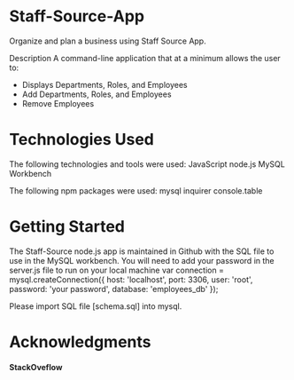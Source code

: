 # Staff-Source-App
 Organize and plan a business using Staff Source App. 

Description
A command-line application that at a minimum allows the user to:

- Displays Departments, Roles, and Employees
- Add Departments, Roles, and Employees
- Remove Employees

# Technologies Used

The following technologies and tools were used:
JavaScript
node.js
MySQL Workbench

The following npm packages were used:
mysql
inquirer
console.table

# Getting Started

The Staff-Source node.js app is maintained in Github with the SQL file to use in the MySQL workbench. You will need to add your password in the server.js file to run on your local machine
var connection = mysql.createConnection({
	host: 'localhost',
	port: 3306,
	user: 'root',
	password: 'your password',
	database:  'employees_db'
});

Please import SQL file [schema.sql] into mysql.

# Acknowledgments 
#### StackOveflow ####
